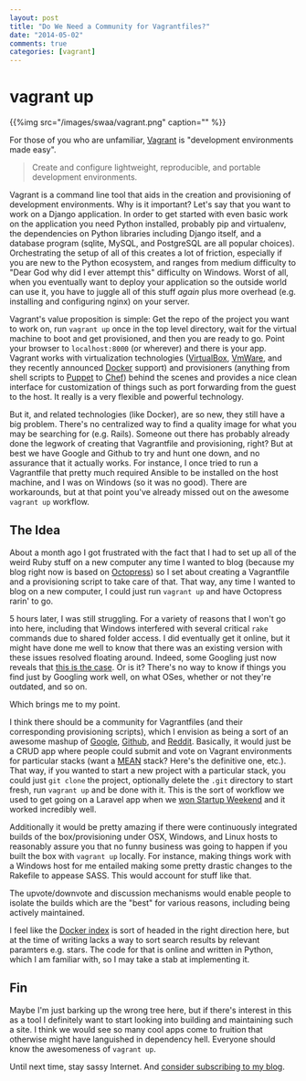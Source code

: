 ```yaml
---
layout: post
title: "Do We Need a Community for Vagrantfiles?"
date: "2014-05-02"
comments: true
categories: [vagrant]
---
```


# vagrant up

{{%img src="/images/swaa/vagrant.png" caption="" %}}

For those of you who are unfamiliar, [Vagrant](http://www.vagrantup.com/) is "development environments made easy".

> Create and configure lightweight, reproducible, and portable development environments.

Vagrant is a command line tool that aids in the creation and provisioning of development environments.  Why is it important?  Let's say that you want to work on a Django application.  In order to get started with even basic work on the application you need Python installed, probably pip and virtualenv, the dependencies on Python libraries including Django itself, and a database program (sqlite, MySQL, and PostgreSQL are all popular choices).  Orchestrating the setup of all of this creates a lot of friction, especially if you are new to the Python ecosystem, and ranges from medium difficulty to "Dear God why did I ever attempt this" difficulty on Windows.  Worst of all, when you eventually want to deploy your application so the outside world can use it, you have to juggle all of this stuff *again* plus more overhead (e.g. installing and configuring nginx) on your server.

Vagrant's value proposition is simple:  Get the repo of the project you want to work on, run `vagrant up` once in the top level directory, wait for the virtual machine to boot and get provisioned, and then you are ready to go.  Point your browser to `localhost:8000` (or wherever) and there is your app.   Vagrant works with virtualization technologies ([VirtualBox](https://www.virtualbox.org/), [VmWare](https://www.virtualbox.org/), and they recently announced [Docker](http://docker.io) support) and provisioners (anything from shell scripts to [Puppet](https://puppetlabs.com/) to [Chef](http://www.getchef.com/chef/)) behind the scenes and provides a nice clean interface for customization of things such as port forwarding from the guest to the host.  It really is a very flexible and powerful technology.

But it, and related technologies (like Docker), are so new, they still have a big problem.  There's no centralized way to find a quality image for what you may be searching for (e.g. Rails).  Someone out there has probably already done the legwork of creating that Vagrantfile and provisioning, right?  But at best we have Google and Github to try and hunt one down, and no assurance that it actually works.  For instance, I once tried to run a Vagrantfile that pretty much required Ansible to be installed on the host machine, and I was on Windows (so it was no good).  There are workarounds, but at that point you've already missed out on the awesome `vagrant up` workflow.

## The Idea

About a month ago I got frustrated with the fact that I had to set up all of the weird Ruby stuff on a new computer any time I wanted to blog (because my blog right now is based on [Octopress](http://octopress.org/)) so I set about creating a Vagrantfile and a provisioning script to take care of that.  That way, any time I wanted to blog on a new computer, I could just run `vagrant up` and have Octopress rarin' to go.

5 hours later, I was still struggling.  For a variety of reasons that I won't go into here, including that Windows interfered with several critical `rake` commands due to shared folder access.  I did eventually get it online, but it might have done me well to know that there was an existing version with these issues resolved floating around.  Indeed, some Googling just now reveals that [this is the case](http://blog.andrewallen.co.uk/2013/05/13/setting-up-vagrant-for-octopress/).  Or is it?  There's no way to know if things you find just by Googling work well, on what OSes, whether or not they're outdated, and so on.

Which brings me to my point.

I think there should be a community for Vagrantfiles (and their corresponding provisioning scripts), which I envision as being a sort of an awesome mashup of [Google](http://google.com), [Github](http://github.com), and [Reddit](http://reddit.com).  Basically, it would just be a CRUD app where people could submit and vote on Vagrant environments for particular stacks (want a [MEAN](http://mean.io/#!/) stack?  Here's the definitive one, etc.).  That way, if you wanted to start a new project with a particular stack, you could just `git clone` the project, optionally delete the `.git` directory to start fresh, run `vagrant up` and be done with it.  This is the sort of workflow we used to get going on a Laravel app when we [won Startup Weekend](/blog/2014/02/10/5-reasons-we-won-startup-weekend/) and it worked incredibly well.  

Additionally it would be pretty amazing if there were continuously integrated builds of the box/provisioning under OSX, Windows, and Linux hosts to reasonably assure you that no funny business was going to happen if you built the box with `vagrant up` locally.  For instance, making things work with a Windows host for me entailed making some pretty drastic changes to the Rakefile to appease SASS.  This would account for stuff like that.

The upvote/downvote and discussion mechanisms would enable people to isolate the builds which are the "best" for various reasons, including being actively maintained.

I feel like the [Docker index](https://index.docker.io) is sort of headed in the right direction here, but at the time of writing lacks a way to sort search results by relevant paramters e.g. stars.  The code for that is online and written in Python, which I am familiar with, so I may take a stab at implementing it.

## Fin

Maybe I'm just barking up the wrong tree here, but if there's interest in this as a tool I definitely want to start looking into building and maintaining such a site.  I think we would see so many cool apps come to fruition that otherwise might have languished in dependency hell.  Everyone should know the awesomeness of `vagrant up`.

Until next time, stay sassy Internet.  And [consider subscribing to my blog](https://nathanleclaire.com).
